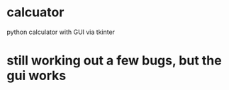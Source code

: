 # calcuator
 python calculator with GUI via tkinter
# still working out a few bugs, but the gui works
